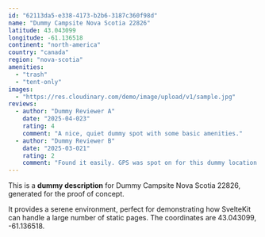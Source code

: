 ```yaml
---
id: "62113da5-e338-4173-b2b6-3187c360f98d"
name: "Dummy Campsite Nova Scotia 22826"
latitude: 43.043099
longitude: -61.136518
continent: "north-america"
country: "canada"
region: "nova-scotia"
amenities:
  - "trash"
  - "tent-only"
images:
  - "https://res.cloudinary.com/demo/image/upload/v1/sample.jpg"
reviews:
  - author: "Dummy Reviewer A"
    date: "2025-04-023"
    rating: 4
    comment: "A nice, quiet dummy spot with some basic amenities."
  - author: "Dummy Reviewer B"
    date: "2025-03-021"
    rating: 2
    comment: "Found it easily. GPS was spot on for this dummy location."
---
```


This is a **dummy description** for Dummy Campsite Nova Scotia 22826, generated for the proof of concept.

It provides a serene environment, perfect for demonstrating how SvelteKit can handle a large number of static pages. The coordinates are 43.043099, -61.136518.
